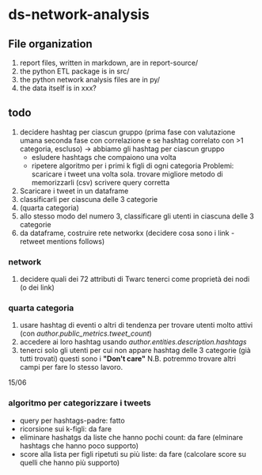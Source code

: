 # ds-network-analysis

## File organization
1. report files, written in markdown, are in report-source/
2. the python ETL package is in src/
3. the python network analysis files are in py/
4. the data itself is in xxx?

## todo

1. decidere hashtag per ciascun gruppo (prima fase con valutazione umana seconda fase con correlazione e se hashtag correlato con >1 categoria, escluso) -> abbiamo gli hashtag per ciascun gruppo
    - esludere hashtags che compaiono una volta
    - ripetere algoritmo per i primi k figli di ogni categoria
Problemi: scaricare i tweet una volta sola. trovare migliore metodo di memorizzarli (csv) scrivere query corretta
2. Scaricare i tweet in un dataframe
3. classificarli per ciascuna delle 3 categorie
4. (quarta categoria)
5. allo stesso modo del numero 3, classificare gli utenti in ciascuna delle 3 categorie
6. da dataframe, costruire rete networkx (decidere cosa sono i link - retweet mentions follows)

### network
1. decidere quali dei 72 attributi di Twarc tenerci come proprietà dei nodi (o dei link)


### quarta categoria
1. usare hashtag di eventi o altri di tendenza per trovare utenti molto attivi (con *author.public_metrics.tweet_count*)
2. accedere ai loro hashtag usando *author.entities.description.hashtags*
3. tenerci solo gli utenti per cui non appare hashtag delle 3 categorie (già tutti trovati)
questi sono i **"Don't care"**
N.B. potremmo trovare altri campi per fare lo stesso lavoro.

15/06 
### algoritmo per categorizzare i tweets 
- query per hashtags-padre: fatto
- ricorsione sui k-figli: da fare 
- eliminare hashatgs da liste che hanno pochi count: da fare (elminare hashtags che hanno poco supporto)
- score alla lista per figli ripetuti su più liste: da fare  (calcolare score su quelli che hanno più supporto)

